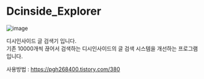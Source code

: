# Dcinside_Explorer
![image](https://user-images.githubusercontent.com/31213158/150639615-f28f4f02-80eb-4514-93dd-74c829c7d539.png)

디시인사이드 글 검색기 입니다.  
기존 10000개씩 끊어서 검색하는 디시인사이드의 글 검색 시스템을 개선하는 프로그램 입니다.  
  
사용방법 : https://pgh268400.tistory.com/380

